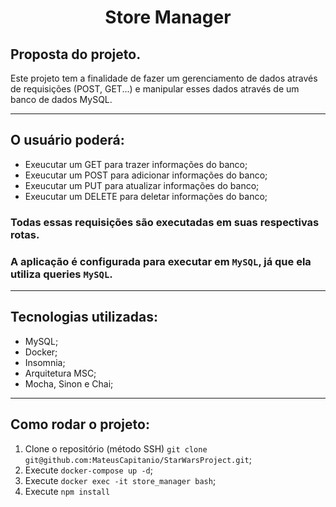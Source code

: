 <h1 align="center">Store Manager</h1>

<div>
  <h2>Proposta do projeto.</h2>
  <p>Este projeto tem a finalidade de fazer um gerenciamento de dados através de requisições (POST, GET...) e manipular esses dados através de um banco de dados MySQL.</p>
</div>

---

## O usuário poderá:
 - Exeucutar um GET para trazer informações do banco;
 - Exeucutar um POST para adicionar informações do banco;
 - Exeucutar um PUT para atualizar informações do banco;
 - Exeucutar um DELETE para deletar informações do banco;

### Todas essas requisições são executadas em suas respectivas rotas.
### A aplicação é configurada para executar em `MySQL`, já que ela utiliza queries `MySQL`.
 
 ---

## Tecnologias utilizadas:
 - MySQL;
 - Docker;
 - Insomnia;
 - Arquitetura MSC;
 - Mocha, Sinon e Chai;

---

## Como rodar o projeto:
  1. Clone o repositório (método SSH) `git clone git@github.com:MateusCapitanio/StarWarsProject.git`;
  2. Execute `docker-compose up -d`;
  3. Execute `docker exec -it store_manager bash`;
  4. Execute `npm install`
